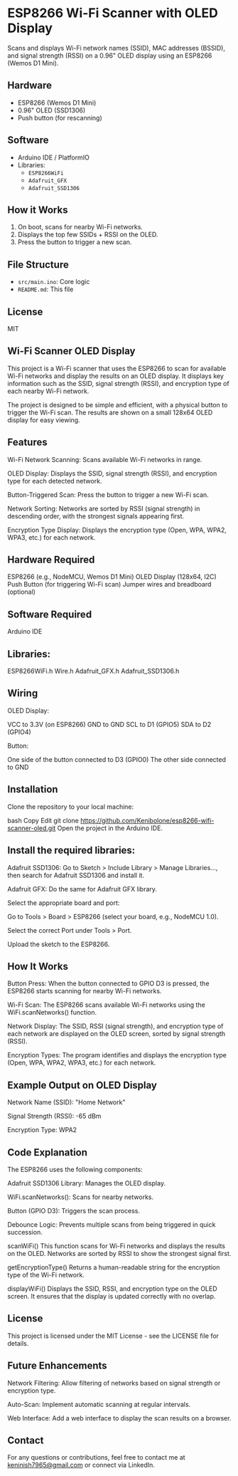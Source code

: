 # ESP8266 Wi-Fi Scanner with OLED Display

Scans and displays Wi-Fi network names (SSID), MAC addresses (BSSID), and signal strength (RSSI) on a 0.96" OLED display using an ESP8266 (Wemos D1 Mini).

## Hardware
- ESP8266 (Wemos D1 Mini)
- 0.96" OLED (SSD1306)
- Push button (for rescanning)

## Software
- Arduino IDE / PlatformIO
- Libraries:
  - `ESP8266WiFi`
  - `Adafruit_GFX`
  - `Adafruit_SSD1306`

## How it Works
1. On boot, scans for nearby Wi-Fi networks.
2. Displays the top few SSIDs + RSSI on the OLED.
3. Press the button to trigger a new scan.


## File Structure
- `src/main.ino`: Core logic
- `README.md`: This file

## License
MIT



## Wi-Fi Scanner OLED Display
This project is a Wi-Fi scanner that uses the ESP8266 to scan for available Wi-Fi networks and display the results on an OLED display. It displays key information such as the SSID, signal strength (RSSI), and encryption type of each nearby Wi-Fi network.

The project is designed to be simple and efficient, with a physical button to trigger the Wi-Fi scan. The results are shown on a small 128x64 OLED display for easy viewing.

## Features
Wi-Fi Network Scanning: Scans available Wi-Fi networks in range.

OLED Display: Displays the SSID, signal strength (RSSI), and encryption type for each detected network.

Button-Triggered Scan: Press the button to trigger a new Wi-Fi scan.

Network Sorting: Networks are sorted by RSSI (signal strength) in descending order, with the strongest signals appearing first.

Encryption Type Display: Displays the encryption type (Open, WPA, WPA2, WPA3, etc.) for each network.

## Hardware Required
ESP8266 (e.g., NodeMCU, Wemos D1 Mini)
OLED Display (128x64, I2C)
Push Button (for triggering Wi-Fi scan)
Jumper wires and breadboard (optional)

## Software Required
Arduino IDE

## Libraries:

ESP8266WiFi.h 
Wire.h 
Adafruit_GFX.h 
Adafruit_SSD1306.h 

## Wiring
OLED Display:

VCC to 3.3V (on ESP8266)
GND to GND
SCL to D1 (GPIO5)
SDA to D2 (GPIO4)

Button:

One side of the button connected to D3 (GPIO0)
The other side connected to GND

## Installation
Clone the repository to your local machine:

bash
Copy
Edit
git clone https://github.com/Kenibolone/esp8266-wifi-scanner-oled.git
Open the project in the Arduino IDE.

## Install the required libraries:

Adafruit SSD1306: Go to Sketch > Include Library > Manage Libraries..., then search for Adafruit SSD1306 and install it.

Adafruit GFX: Do the same for Adafruit GFX library.

Select the appropriate board and port:

Go to Tools > Board > ESP8266 (select your board, e.g., NodeMCU 1.0).

Select the correct Port under Tools > Port.

Upload the sketch to the ESP8266.

## How It Works
Button Press: When the button connected to GPIO D3 is pressed, the ESP8266 starts scanning for nearby Wi-Fi networks.

Wi-Fi Scan: The ESP8266 scans available Wi-Fi networks using the WiFi.scanNetworks() function.

Network Display: The SSID, RSSI (signal strength), and encryption type of each network are displayed on the OLED screen, sorted by signal strength (RSSI).

Encryption Types: The program identifies and displays the encryption type (Open, WPA, WPA2, WPA3, etc.) for each network.

## Example Output on OLED Display
Network Name (SSID): "Home Network"

Signal Strength (RSSI): -65 dBm

Encryption Type: WPA2

## Code Explanation
The ESP8266 uses the following components:

Adafruit SSD1306 Library: Manages the OLED display.

WiFi.scanNetworks(): Scans for nearby networks.

Button (GPIO D3): Triggers the scan process.

Debounce Logic: Prevents multiple scans from being triggered in quick succession.

scanWiFi()
This function scans for Wi-Fi networks and displays the results on the OLED. Networks are sorted by RSSI to show the strongest signal first.

getEncryptionType()
Returns a human-readable string for the encryption type of the Wi-Fi network.

displayWiFi()
Displays the SSID, RSSI, and encryption type on the OLED screen. It ensures that the display is updated correctly with no overlap.

## License
This project is licensed under the MIT License - see the LICENSE file for details.

## Future Enhancements
Network Filtering: Allow filtering of networks based on signal strength or encryption type.

Auto-Scan: Implement automatic scanning at regular intervals.

Web Interface: Add a web interface to display the scan results on a browser.

## Contact
For any questions or contributions, feel free to contact me at keninish7965@gmail.com or connect via LinkedIn.
